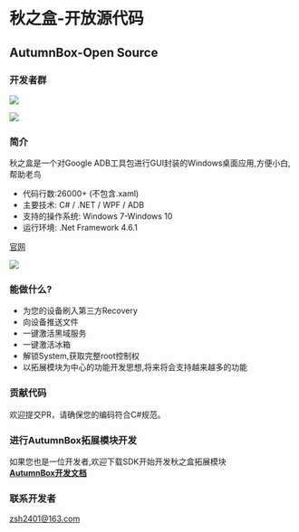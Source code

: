 # 秋之盒-开放源代码
## AutumnBox-Open Source
### 开发者群
[![](https://img.shields.io/badge/QQGroup-153424015-brightgreen.svg)](https://jq.qq.com/?_wv=1027&k=M6X9BBCR)

![](https://raw.githubusercontent.com/zsh2401/AutumnBox/blob/master/assets/qq_group.png)
### 简介
秋之盒是一个对Google ADB工具包进行GUI封装的Windows桌面应用,方便小白,帮助老鸟
- 代码行数:26000+ (不包含.xaml)
- 主要技术: C# / .NET / WPF / ADB
- 支持的操作系统: Windows 7-Windows 10
- 运行环境: .Net Framework 4.6.1

[官网](http://www.atmb.top)   

![](https://s2.ax1x.com/2020/03/03/34mXNt.png)

### 能做什么?
* 为您的设备刷入第三方Recovery
* 向设备推送文件
* 一键激活黑域服务
* 一键激活冰箱
* 解锁System,获取完整root控制权
* 以拓展模块为中心的功能开发思想,将来将会支持越来越多的功能

### 贡献代码
欢迎提交PR，请确保您的编码符合C#规范。

### 进行AutumnBox拓展模块开发
如果您也是一位开发者,欢迎下载SDK开始开发秋之盒拓展模块    
[**AutumnBox开发文档**](https://github.com/zsh2401/AutumnBox/wiki/zh_CN_AutumnBox%E5%BC%80%E5%8F%91%E6%96%87%E6%A1%A3)

### 联系开发者
zsh2401@163.com